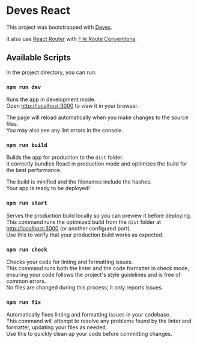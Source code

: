 # Deves React

This project was bootstrapped with [Deves](https://deves.deno.dev/).

It also use [React Router](https://reactrouter.com/) with
[File Route Conventions](https://reactrouter.com/how-to/file-route-conventions).

## Available Scripts

In the project directory, you can run:

### `npm run dev`

Runs the app in development mode.  
Open [http://localhost:3000](http://localhost:3000) to view it in your browser.

The page will reload automatically when you make changes to the source files.  
You may also see any lint errors in the console.

### `npm run build`

Builds the app for production to the `dist` folder.  
It correctly bundles React in production mode and optimizes the build for the best performance.

The build is minified and the filenames include the hashes.  
Your app is ready to be deployed!

### `npm run start`

Serves the production build locally so you can preview it before deploying.  
This command runs the optimized build from the `dist` folder at [http://localhost:3000](http://localhost:3000) (or
another configured port).  
Use this to verify that your production build works as expected.

### `npm run check`

Checks your code for linting and formatting issues.  
This command runs both the linter and the code formatter in check mode, ensuring your code follows the project's style
guidelines and is free of common errors.  
No files are changed during this process; it only reports issues.

### `npm run fix`

Automatically fixes linting and formatting issues in your codebase.  
This command will attempt to resolve any problems found by the linter and formatter, updating your files as needed.  
Use this to quickly clean up your code before committing changes.
